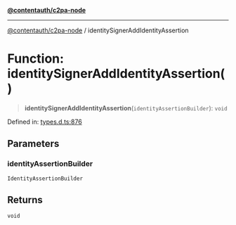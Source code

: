 [**@contentauth/c2pa-node**](../README.md)

***

[@contentauth/c2pa-node](../README.md) / identitySignerAddIdentityAssertion

# Function: identitySignerAddIdentityAssertion()

> **identitySignerAddIdentityAssertion**(`identityAssertionBuilder`): `void`

Defined in: [types.d.ts:876](https://github.com/contentauth/c2pa-node-v2/blob/8bb2490bb1f0c6c00c0930669451a7750cccfebc/js-src/types.d.ts#L876)

## Parameters

### identityAssertionBuilder

`IdentityAssertionBuilder`

## Returns

`void`
